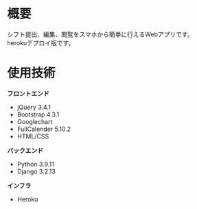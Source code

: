 # 概要
シフト提出、編集、閲覧をスマホから簡単に行えるWebアプリです。  
herokuデプロイ版です。
# 使用技術
**フロントエンド**
- jQuery 3.4.1
- Bootstrap 4.3.1
- Googlechart
- FullCalender 5.10.2
- HTML/CSS
  
**バックエンド**
- Python 3.9.11
- Django 3.2.13
  
**インフラ**
- Heroku